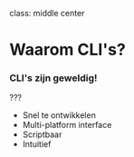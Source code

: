 class: middle center

# Waarom CLI's?

### CLI's zijn geweldig!

???
- Snel te ontwikkelen
- Multi-platform interface
- Scriptbaar
- Intuitief
